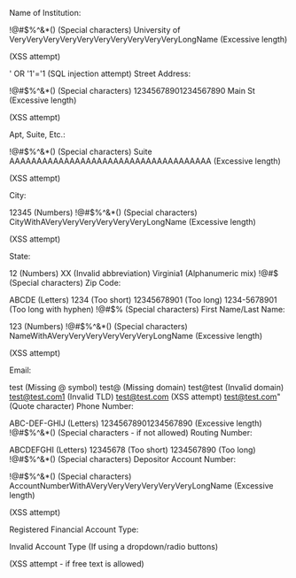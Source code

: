 Name of Institution:

!@#$%^&*() (Special characters)
University of VeryVeryVeryVeryVeryVeryVeryVeryVeryVeryLongName (Excessive length)
<script>alert('XSS')</script> (XSS attempt)
' OR '1'='1 (SQL injection attempt)
Street Address:

!@#$%^&*() (Special characters)
12345678901234567890 Main St (Excessive length)
<script>alert('XSS')</script> (XSS attempt)
Apt, Suite, Etc.:

!@#$%^&*() (Special characters)
Suite AAAAAAAAAAAAAAAAAAAAAAAAAAAAAAAAAAAAA (Excessive length)
<script>alert('XSS')</script> (XSS attempt)
City:

12345 (Numbers)
!@#$%^&*() (Special characters)
CityWithAVeryVeryVeryVeryVeryVeryLongName (Excessive length)
<script>alert('XSS')</script> (XSS attempt)
State:

12 (Numbers)
XX (Invalid abbreviation)
Virginia1 (Alphanumeric mix)
!@#$ (Special characters)
Zip Code:

ABCDE (Letters)
1234 (Too short)
12345678901 (Too long)
1234-5678901 (Too long with hyphen)
!@#$% (Special characters)
First Name/Last Name:

123 (Numbers)
!@#$%^&*() (Special characters)
NameWithAVeryVeryVeryVeryVeryVeryLongName (Excessive length)
<script>alert('XSS')</script> (XSS attempt)
Email:

test (Missing @ symbol)
test@ (Missing domain)
test@test (Invalid domain)
test@test.com1 (Invalid TLD)
test@test.com<script>alert('XSS')</script> (XSS attempt)
test@test.com" (Quote character)
Phone Number:

ABC-DEF-GHIJ (Letters)
12345678901234567890 (Excessive length)
!@#$%^&*() (Special characters - if not allowed)
Routing Number:

ABCDEFGHI (Letters)
12345678 (Too short)
1234567890 (Too long)
!@#$%^&*() (Special characters)
Depositor Account Number:

!@#$%^&*() (Special characters)
AccountNumberWithAVeryVeryVeryVeryVeryVeryLongName (Excessive length)
<script>alert('XSS')</script> (XSS attempt)
Registered Financial Account Type:

Invalid Account Type (If using a dropdown/radio buttons)
<script>alert('XSS')</script> (XSS attempt - if free text is allowed)

